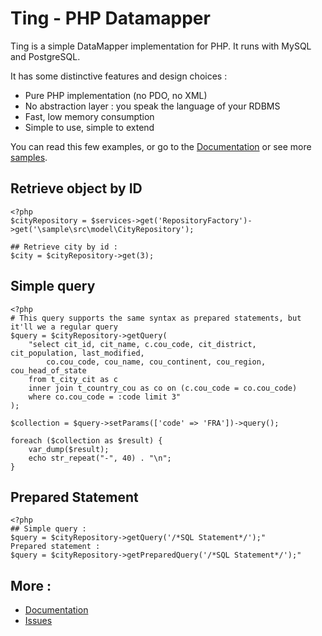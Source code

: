 # Ting - PHP Datamapper

Ting is a simple DataMapper implementation for PHP. It runs with MySQL and PostgreSQL.

It has some distinctive features and design choices :

* Pure PHP implementation (no PDO, no XML)
* No abstraction layer : you speak the language of your RDBMS
* Fast, low memory consumption
* Simple to use, simple to extend

You can read this few examples, or go to the [Documentation](http://tech.ccmbg.com/ting/doc/en/index.html)
or see more [samples](https://bitbucket.org/ccmbenchmark/ting/src/).

## Retrieve object by ID

    <?php
    $cityRepository = $services->get('RepositoryFactory')->get('\sample\src\model\CityRepository');

    ## Retrieve city by id :
    $city = $cityRepository->get(3);

## Simple query

    <?php
    # This query supports the same syntax as prepared statements, but it'll we a regular query
    $query = $cityRepository->getQuery(
        "select cit_id, cit_name, c.cou_code, cit_district, cit_population, last_modified,
            co.cou_code, cou_name, cou_continent, cou_region, cou_head_of_state
        from t_city_cit as c
        inner join t_country_cou as co on (c.cou_code = co.cou_code)
        where co.cou_code = :code limit 3"
    );

    $collection = $query->setParams(['code' => 'FRA'])->query();

    foreach ($collection as $result) {
        var_dump($result);
        echo str_repeat("-", 40) . "\n";
    }

## Prepared Statement

    <?php
    ## Simple query :
    $query = $cityRepository->getQuery('/*SQL Statement*/');"
    Prepared statement :
    $query = $cityRepository->getPreparedQuery('/*SQL Statement*/');"

## More :
* [Documentation](http://tech.ccmbg.com/ting/doc/en/index.html)
* [Issues](https://bitbucket.org/ccmbenchmark/ting/issues)
